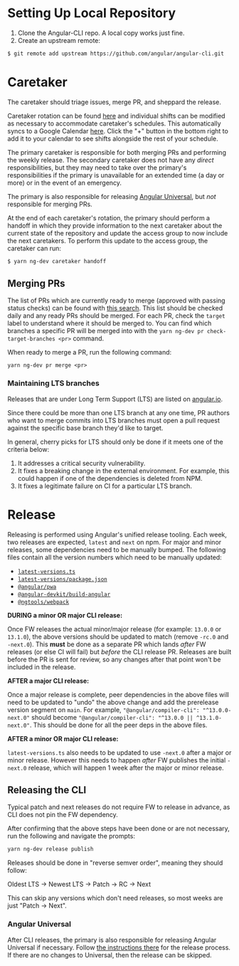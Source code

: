 # Setting Up Local Repository

1. Clone the Angular-CLI repo. A local copy works just fine.
1. Create an upstream remote:

```bash
$ git remote add upstream https://github.com/angular/angular-cli.git
```

# Caretaker

The caretaker should triage issues, merge PR, and sheppard the release.

Caretaker rotation can be found
[here](https://rotations.corp.google.com/rotation/5117919353110528) and individual shifts can
be modified as necessary to accommodate caretaker's schedules. This automatically syncs to a
Google Calendar
[here](https://calendar.google.com/calendar/u/0/embed?src=c_6s96kkvd7nhink3e2gnkvfrt1g@group.calendar.google.com).
Click the "+" button in the bottom right to add it to your calendar to see shifts alongside the
rest of your schedule.

The primary caretaker is responsible for both merging PRs and performing the weekly release.
The secondary caretaker does not have any _direct_ responsibilities, but they may need to take
over the primary's responsibilities if the primary is unavailable for an extended time (a day
or more) or in the event of an emergency.

The primary is also responsible for releasing
[Angular Universal](https://github.com/angular/universal/), but _not_ responsible for merging
PRs.

At the end of each caretaker's rotation, the primary should perform a handoff in which they
provide information to the next caretaker about the current state of the repository and update
the access group to now include the next caretakers. To perform this update to the access group,
the caretaker can run:

```bash
$ yarn ng-dev caretaker handoff
```

## Merging PRs

The list of PRs which are currently ready to merge (approved with passing status checks) can
be found with [this search](https://github.com/angular/angular-cli/pulls?q=is%3Apr+is%3Aopen+label%3A%22action%3A+merge%22+-is%3Adraft).
This list should be checked daily and any ready PRs should be merged. For each PR, check the
`target` label to understand where it should be merged to. You can find which branches a specific
PR will be merged into with the `yarn ng-dev pr check-target-branches <pr>` command.

When ready to merge a PR, run the following command:

```
yarn ng-dev pr merge <pr>
```

### Maintaining LTS branches

Releases that are under Long Term Support (LTS) are listed on [angular.io](https://angular.io/guide/releases#support-policy-and-schedule).

Since there could be more than one LTS branch at any one time, PR authors who want to
merge commits into LTS branches must open a pull request against the specific base branch they'd like to target.

In general, cherry picks for LTS should only be done if it meets one of the criteria below:

1. It addresses a critical security vulnerability.
2. It fixes a breaking change in the external environment.
   For example, this could happen if one of the dependencies is deleted from NPM.
3. It fixes a legitimate failure on CI for a particular LTS branch.

# Release

Releasing is performed using Angular's unified release tooling. Each week, two releases are expected, `latest` and `next` on npm. For major
and minor releases, some dependencies need to be manually bumped. The following files contain all the version numbers which need to be
manually updated:

- [`latest-versions.ts`](/packages/schematics/angular/utility/latest-versions.ts#L=18)
- [`latest-versions/package.json`](/packages/schematics/angular/utility/latest-versions/package.json)
- [`@angular/pwa`](/packages/angular/pwa/package.json)
- [`@angular-devkit/build-angular`](/packages/angular_devkit/build_angular/package.json)
- [`@ngtools/webpack`](/packages/ngtools/webpack/package.json)

**DURING a minor OR major CLI release:**

Once FW releases the actual minor/major release (for example: `13.0.0` or `13.1.0`), the above versions should be updated to match (remove
`-rc.0` and `-next.0`). This **must** be done as a separate PR which lands _after_ FW releases (or else CI will fail) but _before_ the CLI
release PR. Releases are built before the PR is sent for review, so any changes after that point won't be included in the release.

**AFTER a major CLI release:**

Once a major release is complete, peer dependencies in the above files will need to be updated to "undo" the above change and add the
prerelease version segment on `main`. For example, `"@angular/compiler-cli": "^13.0.0-next.0"` should become
`"@angular/compiler-cli": "^13.0.0 || ^13.1.0-next.0"`. This should be done for all the peer deps in the above files.

**AFTER a minor OR major CLI release:**

`latest-versions.ts` also needs to be updated to use `-next.0` after a major or minor release. However this needs to happen _after_ FW
publishes the initial `-next.0` release, which will happen 1 week after the major or minor release.

## Releasing the CLI

Typical patch and next releases do not require FW to release in advance, as CLI does not pin the FW
dependency.

After confirming that the above steps have been done or are not necessary, run the following and
navigate the prompts:

```sh
yarn ng-dev release publish
```

Releases should be done in "reverse semver order", meaning they should follow:

Oldest LTS -> Newest LTS -> Patch -> RC -> Next

This can skip any versions which don't need releases, so most weeks are just "Patch -> Next".

### Angular Universal

After CLI releases, the primary is also responsible for releasing Angular Universal if necessary.
Follow [the instructions there](https://github.com/angular/universal/blob/main/docs/process/release.md)
for the release process. If there are no changes to Universal, then the release can be skipped.
